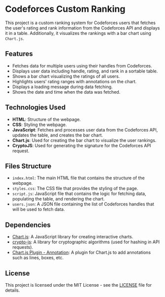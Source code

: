 # Codeforces Custom Ranking

This project is a custom ranking system for Codeforces users that fetches the user's rating and rank information from the Codeforces API and displays it in a table. Additionally, it visualizes the rankings with a bar chart using `Chart.js`.

## Features

- Fetches data for multiple users using their handles from Codeforces.
- Displays user data including handle, rating, and rank in a sortable table.
- Shows a bar chart visualizing the ratings of all users.
- Highlights users' rating ranges with annotations on the chart.
- Displays a loading message during data fetching.
- Shows the date and time when the data was fetched.

## Technologies Used

- **HTML**: Structure of the webpage.
- **CSS**: Styling the webpage.
- **JavaScript**: Fetches and processes user data from the Codeforces API, updates the table, and creates the bar chart.
- **Chart.js**: Used for creating the bar chart to visualize the user rankings.
- **CryptoJS**: Used for generating the signature for the Codeforces API request.

## Files Structure

- `index.html`: The main HTML file that contains the structure of the webpage.
- `styles.css`: The CSS file that provides the styling of the page.
- `script.js`: JavaScript file that contains the logic for fetching data, populating the table, and rendering the chart.
- `users.json`: A JSON file containing the list of Codeforces handles that will be used to fetch data.

## Dependencies

- [Chart.js](https://www.chartjs.org/): A JavaScript library for creating interactive charts.
- [crypto-js](https://github.com/brix/crypto-js): A library for cryptographic algorithms (used for hashing in API requests).
- [Chart.js Plugin - Annotation](https://github.com/chartjs/chartjs-plugin-annotation): A plugin for Chart.js to add annotations such as lines, boxes, etc.

## License

This project is licensed under the MIT License - see the [LICENSE](LICENSE) file for details.
